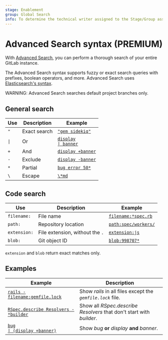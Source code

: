 ```yaml
---
stage: Enablement
group: Global Search
info: To determine the technical writer assigned to the Stage/Group associated with this page, see https://about.gitlab.com/handbook/engineering/ux/technical-writing/#assignments
---
```


# Advanced Search syntax **(PREMIUM)**

With [Advanced Search](../advanced_search.md), you can perform a thorough
search of your entire GitLab instance.

The Advanced Search syntax supports fuzzy or exact search queries with prefixes,
boolean operators, and more. Advanced Search uses
[Elasticsearch's syntax](https://www.elastic.co/guide/en/elasticsearch/reference/current/query-dsl-simple-query-string-query.html#simple-query-string-syntax).

WARNING:
Advanced Search searches default project branches only.

## General search

<!-- markdownlint-disable -->

| Use | Description  | Example                                                                                                                                        |
|-----|--------------|-----------------------------------------------------------------------------------------------------------------------------------------------|
| `"` | Exact search | [`"gem sidekiq"`](https://gitlab.com/search?group_id=9970&project_id=278964&scope=blobs&search=%22gem+sidekiq%22)                   |
| <code>&#124;</code> | Or | [<code>display &#124; banner</code>](https://gitlab.com/search?group_id=9970&project_id=278964&scope=blobs&search=display+%7C+banner)          |
| `+` | And          | [`display +banner`](https://gitlab.com/search?group_id=9970&project_id=278964&repository_ref=&scope=blobs&search=display+%2Bbanner&snippets=) |
| `-` | Exclude      | [`display -banner`](https://gitlab.com/search?group_id=9970&project_id=278964&scope=blobs&search=display+-banner)                              |
| `*` | Partial      | [`bug error 50*`](https://gitlab.com/search?group_id=9970&project_id=278964&repository_ref=&scope=blobs&search=bug+error+50%2A&snippets=)       |
| `\` | Escape       | [`\*md`](https://gitlab.com/search?snippets=&scope=blobs&repository_ref=&search=%5C*md&group_id=9970&project_id=278964)         |

## Code search

| Use          | Description                     | Example                                                                                                                                              |
|--------------|---------------------------------|------------------------------------------------------------------------------------------------------------------------------------------------------|
| `filename:`  | File name                       | [`filename:*spec.rb`](https://gitlab.com/search?snippets=&scope=blobs&repository_ref=&search=filename%3A*spec.rb&group_id=9970&project_id=278964)    |
| `path:`      | Repository location             | [`path:spec/workers/`](https://gitlab.com/search?group_id=9970&project_id=278964&repository_ref=&scope=blobs&search=path%3Aspec%2Fworkers&snippets=) |
| `extension:` | File extension, without the `.` | [`extension:js`](https://gitlab.com/search?group_id=9970&project_id=278964&repository_ref=&scope=blobs&search=extension%3Ajs&snippets=)              |
| `blob:`      | Git object ID                   | [`blob:998707*`](https://gitlab.com/search?snippets=false&scope=blobs&repository_ref=&search=blob%3A998707*&group_id=9970)                           |

`extension` and `blob` return exact matches only.

## Examples

| Example                                                                                                                                                                              | Description                                                          |
|--------------------------------------------------------------------------------------------------------------------------------------------------------------------------------------|----------------------------------------------------------------------|
| [`rails -filename:gemfile.lock`](https://gitlab.com/search?group_id=9970&project_id=278964&repository_ref=&scope=blobs&search=rails+-filename%3Agemfile.lock&snippets=)              | Show _rails_ in all files except the _`gemfile.lock`_ file.          |
| [`RSpec.describe Resolvers -*builder`](https://gitlab.com/search?group_id=9970&project_id=278964&scope=blobs&search=RSpec.describe+Resolvers+-*builder)                              | Show all _RSpec.describe Resolvers_ that don't start with _builder_. |
| [<code>bug &#124; (display +banner)</code>](https://gitlab.com/search?snippets=&scope=issues&repository_ref=&search=bug+%7C+%28display+%2Bbanner%29&group_id=9970&project_id=278964)  | Show _bug_ **or** _display_ **and** _banner_.                        |

<!-- markdownlint-enable -->
